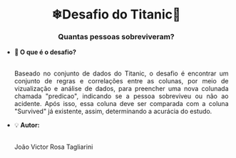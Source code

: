 <h1 align="center">❄Desafio do Titanic🚢</h1>
<h3 align="center">Quantas pessoas sobreviveram?</h3>
<ul>
  <li>🤔<b> O que é o desafio?</b></li><br>
  <p Align="justify">Baseado no conjunto de dados do Titanic, o desafio é encontrar um conjunto de regras e correlações entre as colunas, por meio de vizualização e análise de dados, para preencher uma nova colunada chamada "predicao", indicando se a pessoa sobreviveu ou não ao acidente.
  Após isso, essa coluna deve ser comparada com a coluna "Survived" já existente, assim, determinando a acurácia do estudo.</p>
  <li>💡<b> Autor:</b></li><br>
  <p Align="justify">João Victor Rosa Tagliarini</p>
</ul>
